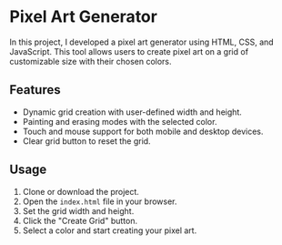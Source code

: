 # Pixel Art Generator

In this project, I developed a pixel art generator using HTML, CSS, and JavaScript. This tool allows users to create pixel art on a grid of customizable size with their chosen colors.

## Features

- Dynamic grid creation with user-defined width and height.
- Painting and erasing modes with the selected color.
- Touch and mouse support for both mobile and desktop devices.
- Clear grid button to reset the grid.

## Usage

1. Clone or download the project.
2. Open the `index.html` file in your browser.
3. Set the grid width and height.
4. Click the "Create Grid" button.
5. Select a color and start creating your pixel art.

